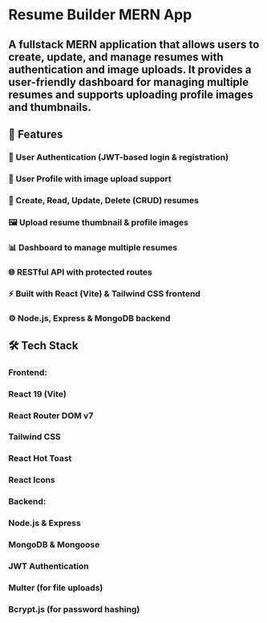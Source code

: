 # Resume Builder MERN App
## A fullstack MERN application that allows users to create, update, and manage resumes with authentication and image uploads. It provides a user-friendly dashboard for managing multiple resumes and supports uploading profile images and thumbnails.
## 🚀 Features
###   🔐 User Authentication (JWT-based login & registration)
### 👤 User Profile with image upload support
### 📄 Create, Read, Update, Delete (CRUD) resumes
### 🖼️ Upload resume thumbnail & profile images
### 📊 Dashboard to manage multiple resumes
### 🌐 RESTful API with protected routes
### ⚡ Built with React (Vite) & Tailwind CSS frontend
### ⚙️ Node.js, Express & MongoDB backend
## 🛠️ Tech Stack
### Frontend:
  ### React 19 (Vite)
  ### React Router DOM v7
  ### Tailwind CSS
  ### React Hot Toast
  ### React Icons

### Backend:
  ### Node.js & Express
  ### MongoDB & Mongoose
  ### JWT Authentication
  ### Multer (for file uploads)
  ### Bcrypt.js (for password hashing)
